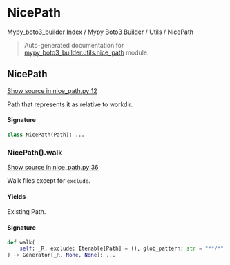 # NicePath

[Mypy_boto3_builder Index](../../README.md#mypy_boto3_builder-index) /
[Mypy Boto3 Builder](../index.md#mypy-boto3-builder) /
[Utils](./index.md#utils) /
NicePath

> Auto-generated documentation for [mypy_boto3_builder.utils.nice_path](https://github.com/youtype/mypy_boto3_builder/blob/main/mypy_boto3_builder/utils/nice_path.py) module.

## NicePath

[Show source in nice_path.py:12](https://github.com/youtype/mypy_boto3_builder/blob/main/mypy_boto3_builder/utils/nice_path.py#L12)

Path that represents it as relative to workdir.

#### Signature

```python
class NicePath(Path): ...
```

### NicePath().walk

[Show source in nice_path.py:36](https://github.com/youtype/mypy_boto3_builder/blob/main/mypy_boto3_builder/utils/nice_path.py#L36)

Walk files except for `exclude`.

#### Yields

Existing Path.

#### Signature

```python
def walk(
    self: _R, exclude: Iterable[Path] = (), glob_pattern: str = "**/*"
) -> Generator[_R, None, None]: ...
```
